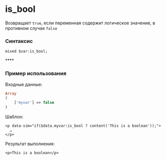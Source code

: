 # is\_bool

Возвращает `true`, если переменная содержит логическое значение, в противном случае `false`

### **Синтаксис**

```text
mixed $var:is_bool;
```

\*\*\*\*

### **Пример использования**

Входные данные:

```php
Array
(
    ['myvar'] => false
)
```

Шаблон:

```markup
<p data-sim="if($data.myvar:is_bool ? content('This is a boolean'));"> 
  … 
</p>
```

Результат выполнения:

```markup
<p>This is a boolean</p>
```

